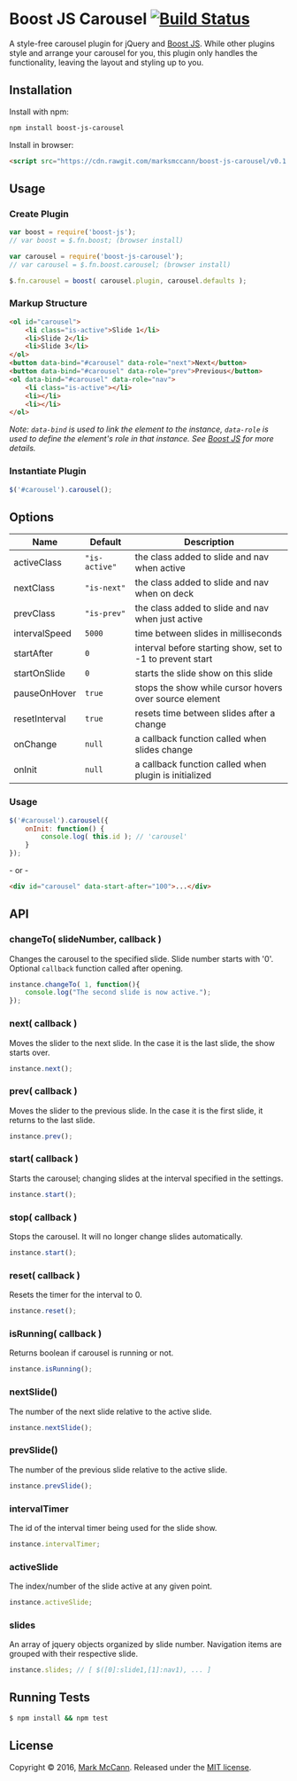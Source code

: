 Boost JS Carousel [![Build Status](https://travis-ci.org/marksmccann/boost-js-carousel.svg?branch=master)](https://travis-ci.org/marksmccann/boost-js-carousel)
==================================================
A style-free carousel plugin for jQuery and [Boost JS](https://github.com/marksmccann/boost-js). While other plugins style and arrange your carousel for you, this plugin only handles the functionality, leaving the layout and styling up to you.


Installation
--------------------------------------
Install with npm:
```bash
npm install boost-js-carousel
```
Install in browser:
```html
<script src="https://cdn.rawgit.com/marksmccann/boost-js-carousel/v0.1.0/dist/carousel.min.js"></script>
```

Usage
--------------------------------------

### Create Plugin
```javascript
var boost = require('boost-js');
// var boost = $.fn.boost; (browser install)

var carousel = require('boost-js-carousel');
// var carousel = $.fn.boost.carousel; (browser install)

$.fn.carousel = boost( carousel.plugin, carousel.defaults );
```

### Markup Structure
```html
<ol id="carousel">
    <li class="is-active">Slide 1</li>
    <li>Slide 2</li>
    <li>Slide 3</li>
</ol>
<button data-bind="#carousel" data-role="next">Next</button>
<button data-bind="#carousel" data-role="prev">Previous</button>
<ol data-bind="#carousel" data-role="nav">
    <li class="is-active"></li>
    <li></li>
    <li></li>
</ol>
```
*Note: `data-bind` is used to link the element to the instance, `data-role` is used to define the element's role in that instance. See [Boost JS](https://github.com/marksmccann/boost-js) for more details.*

### Instantiate Plugin
```javascript
$('#carousel').carousel();
```

Options
--------------------------------------
Name | Default | Description
--- | --- | ---
activeClass | `"is-active"` | the class added to slide and nav when active
nextClass | `"is-next"` | the class added to slide and nav when on deck
prevClass | `"is-prev"` | the class added to slide and nav when just active
intervalSpeed | `5000` | time between slides in milliseconds
startAfter | `0` | interval before starting show, set to -1 to prevent start
startOnSlide | `0` | starts the slide show on this slide
pauseOnHover | `true` | stops the show while cursor hovers over source element
resetInterval | `true` | resets time between slides after a change
onChange | `null` | a callback function called when slides change
onInit | `null` | a callback function called when plugin is initialized
### Usage
```javascript
$('#carousel').carousel({
	onInit: function() {
    	console.log( this.id ); // 'carousel'
    }
});
```
\- or -
```html
<div id="carousel" data-start-after="100">...</div>
```

API
--------------------------------------
### changeTo( slideNumber, callback )
Changes the carousel to the specified slide. Slide number starts with '0'. Optional `callback` function called after opening.
```javascript
instance.changeTo( 1, function(){
    console.log("The second slide is now active.");
});
```
### next( callback )
Moves the slider to the next slide. In the case it is the last slide, the show starts over.
```javascript
instance.next();
```
### prev( callback )
Moves the slider to the previous slide. In the case it is the first slide, it returns to the last slide.
```javascript
instance.prev();
```
### start( callback )
Starts the carousel; changing slides at the interval specified in the settings.
```javascript
instance.start();
```
### stop( callback )
Stops the carousel. It will no longer change slides automatically.
```javascript
instance.start();
```
### reset( callback )
Resets the timer for the interval to 0.
```javascript
instance.reset();
```
### isRunning( callback )
Returns boolean if carousel is running or not.
```javascript
instance.isRunning();
```
### nextSlide()
The number of the next slide relative to the active slide.
```javascript
instance.nextSlide();
```
### prevSlide()
The number of the previous slide relative to the active slide.
```javascript
instance.prevSlide();
```
### intervalTimer
The id of the interval timer being used for the slide show.
```javascript
instance.intervalTimer;
```
### activeSlide
The index/number of the slide active at any given point.
```javascript
instance.activeSlide;
```
### slides
An array of jquery objects organized by slide number. Navigation items are grouped with their respective slide.
```javascript
instance.slides; // [ $([0]:slide1,[1]:nav1), ... ]
```

Running Tests
--------------------------------------

```bash
$ npm install && npm test
```


License
--------------------------------------

Copyright © 2016, [Mark McCann](https://github.com/marksmccann).
Released under the [MIT license](LICENSE).
